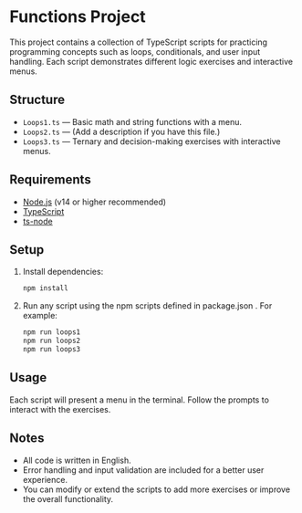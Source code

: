 # Functions Project

This project contains a collection of TypeScript scripts for practicing programming concepts such as loops, conditionals, and user input handling. Each script demonstrates different logic exercises and interactive menus.

## Structure

- `Loops1.ts` — Basic math and string functions with a menu.
- `Loops2.ts` — (Add a description if you have this file.)
- `Loops3.ts` — Ternary and decision-making exercises with interactive menus.

## Requirements

- [Node.js](https://nodejs.org/) (v14 or higher recommended)
- [TypeScript](https://www.typescriptlang.org/)
- [ts-node](https://typestrong.org/ts-node/)

## Setup

1. Install dependencies:

   ```bash
   npm install
   ```
2. Run any script using the npm scripts defined in package.json . For example:

   ```bash
   npm run loops1
   npm run loops2
   npm run loops3
   ``` 

## Usage 
Each script will present a menu in the terminal. Follow the prompts to interact with the exercises.

## Notes 

- All code is written in English.
- Error handling and input validation are included for a better user experience.
- You can modify or extend the scripts to add more exercises or improve the overall functionality.